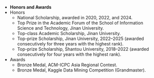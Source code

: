 - **Honors and Awards**
- Honors
  - National Scholarship, awarded in 2020, 2022, and 2024. 
  - Top Prize in the Academic Forum of the School of Information Science and Technology, Jinan University.
  - Top-class Academic Scholarship, Jinan University.  
  - Top-prize Scholarship, Jinan University, 2022–2025 (awarded consecutively for three years with the highest rank).  
  - Top-prize Scholarship, Shantou University, 2018–2022 (awarded consecutively for four years with the highest rank). 
- Awards
  - Bronze Medal, ACM-ICPC Asia Regional Contest.  
  - Bronze Medal, Kaggle Data Mining Competition (Grandmaster).  